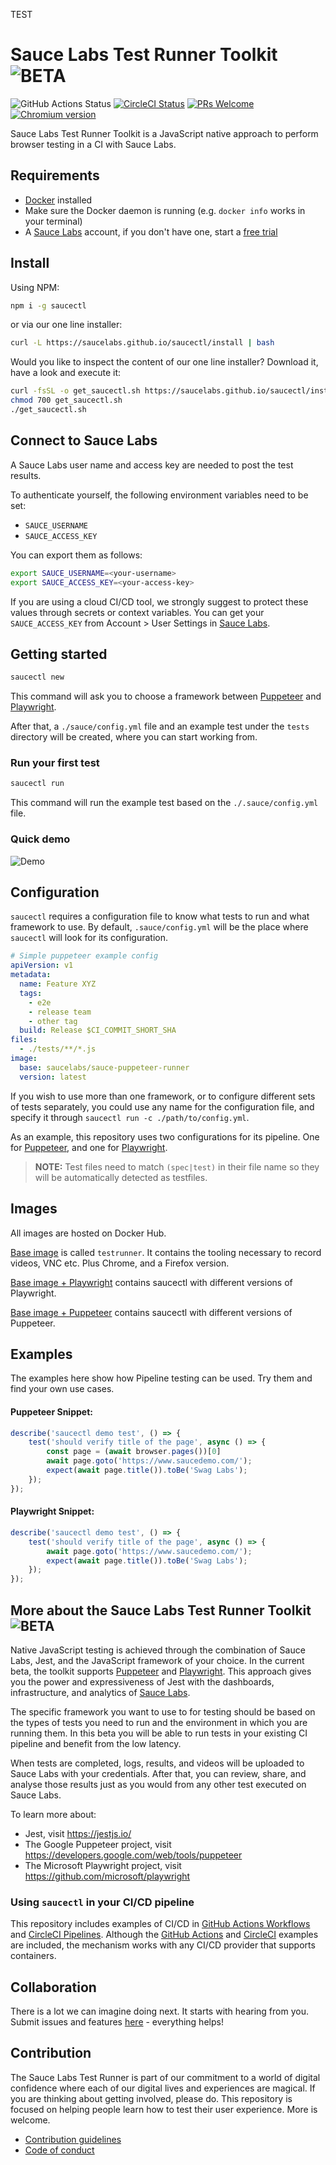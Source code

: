 TEST

# Sauce Labs  Test Runner Toolkit ![BETA](https://img.shields.io/badge/beta!-blue?style=for-the-badge)

<!-- [START badges] -->
![GitHub Actions Status](https://github.com/saucelabs/saucectl/workflows/Sauce%20Pipeline%20Browser%20Tests/badge.svg)
[![CircleCI Status](https://circleci.com/gh/saucelabs/saucectl.svg?style=shield&circle-token=:circle-token)](https://circleci.com/gh/saucelabs/saucectl)
[![PRs Welcome](https://img.shields.io/badge/PRs-welcome-brightgreen.svg)](./CONTRIBUTING.md)
[![Chromium version](https://img.shields.io/badge/chromium-84.0.4131.0-blue.svg?logo=google-chrome)](https://www.chromium.org/Home)
<!-- [END badges] -->

Sauce Labs Test Runner Toolkit is a JavaScript native approach to perform browser 
testing in a CI with Sauce Labs.

<!-- [START gettingstarted] -->

## Requirements

- [Docker](https://docs.docker.com/get-docker/) installed
- Make sure the Docker daemon is running (e.g. `docker info` works in your terminal)
- A [Sauce Labs](https://saucelabs.com/) account, if you don't have one, start a [free trial](https://saucelabs.com/sign-up)


## Install

Using NPM:

```sh
npm i -g saucectl
```

or via our one line installer:

```sh
curl -L https://saucelabs.github.io/saucectl/install | bash
```

Would you like to inspect the content of our one line installer?
Download it, have a look and execute it:

```sh
curl -fsSL -o get_saucectl.sh https://saucelabs.github.io/saucectl/install
chmod 700 get_saucectl.sh
./get_saucectl.sh
```

## Connect to Sauce Labs

A Sauce Labs user name and access key are needed to post the test results. 

To authenticate yourself, the following environment variables need to be set:

- `SAUCE_USERNAME`
- `SAUCE_ACCESS_KEY`

You can export them as follows:

```sh
export SAUCE_USERNAME=<your-username>
export SAUCE_ACCESS_KEY=<your-access-key>
```

If you are using a cloud CI/CD tool, we strongly suggest to protect these values
through secrets or context variables. You can get your `SAUCE_ACCESS_KEY` from
Account > User Settings in [Sauce Labs](https://app.saucelabs.com/).


## Getting started

```sh
saucectl new
```

This command will ask you to choose a framework between 
[Puppeteer](https://github.com/puppeteer/puppeteer) and
[Playwright](https://github.com/microsoft/playwright). 

After that, a `./sauce/config.yml` file and an example test under
the `tests` directory will be created, where you can start working from.

### Run your first test

```sh
saucectl run
```

This command will run the example test based on the `./.sauce/config.yml` file.

### Quick demo

![Demo](https://gist.githubusercontent.com/diemol/f24bb230a0e3b41a052a1d9c1ff41f9e/raw/a325b6c1da77d4d4a804842da7307b055e7b50d2/saucectl-demo.gif)

## Configuration
`saucectl` requires a configuration file to know what tests to run and what
framework to use. By default, `.sauce/config.yml` will be the place where
`saucectl` will look for its configuration.

```yaml
# Simple puppeteer example config
apiVersion: v1
metadata:
  name: Feature XYZ
  tags:
    - e2e
    - release team
    - other tag
  build: Release $CI_COMMIT_SHORT_SHA
files:
  - ./tests/**/*.js
image:
  base: saucelabs/sauce-puppeteer-runner
  version: latest
```

If you wish to use more than one framework, or to configure different sets of
tests separately, you could use any name for the configuration file, and
specify it through `saucectl run -c ./path/to/config.yml`.

As an example, this repository uses two configurations for its pipeline. One
for [Puppeteer](./.sauce/puppeteer.yml), and one for [Playwright](./.sauce/playwright.yml).

> **NOTE:** Test files need to match `(spec|test)` in their file name so they will be automatically detected as testfiles.

<!-- [END gettingstarted] -->

<!-- [START examples] -->

## Images

All images are hosted on Docker Hub. 

[Base image](https://hub.docker.com/r/saucelabs/testrunner-image/tags) is called `testrunner`. It contains the tooling necessary to record videos, VNC etc. Plus Chrome, and a Firefox version. 

[Base image + Playwright](https://hub.docker.com/r/saucelabs/sauce-playwright/tags) contains saucectl with different versions of Playwright.

[Base image + Puppeteer](https://hub.docker.com/r/saucelabs/sauce-puppeteer/tags) contains saucectl with different versions of Puppeteer.


## Examples

The examples here show how Pipeline testing can be used. Try them and find your own use cases.

#### Puppeteer Snippet:
```js
describe('saucectl demo test', () => {
	test('should verify title of the page', async () => {
		const page = (await browser.pages())[0]
		await page.goto('https://www.saucedemo.com/');
		expect(await page.title()).toBe('Swag Labs');
	});
});
```

#### Playwright Snippet:
```js
describe('saucectl demo test', () => {
	test('should verify title of the page', async () => {
		await page.goto('https://www.saucedemo.com/');
		expect(await page.title()).toBe('Swag Labs');
	});
});
```
<!-- [END examples] -->


<!-- [START about] -->
## More about the Sauce Labs Test Runner Toolkit ![BETA](https://img.shields.io/badge/beta!-blue?style=for-the-badge)

Native JavaScript testing is achieved through the combination of Sauce Labs, Jest, and the
JavaScript framework of your choice. In the current beta, the toolkit supports 
[Puppeteer](https://github.com/puppeteer/puppeteer) and 
[Playwright](https://github.com/microsoft/playwright). This approach gives you the power and expressiveness of Jest with the dashboards, infrastructure, and analytics of 
[Sauce Labs](https://saucelabs.com/). 

The specific framework you want to use to for testing should be based on the types of tests you
need to run and the environment in which you are running them. In this beta you will be able to
run tests in your existing CI pipeline and benefit from the low latency. 

When tests are completed, logs, results, and videos will be uploaded to Sauce Labs with your
credentials. After that, you can review, share, and analyse those results just as you would from any other test executed on Sauce Labs.

To learn more about:
* Jest, visit https://jestjs.io/
* The Google Puppeteer project, visit https://developers.google.com/web/tools/puppeteer
* The Microsoft Playwright project, visit https://github.com/microsoft/playwright

### Using `saucectl` in your CI/CD pipeline

This repository includes examples of CI/CD in 
[GitHub Actions Workflows](https://help.github.com/en/actions) and 
[CircleCI Pipelines](https://circleci.com/docs/2.0/configuration-reference/). Although the 
[GitHub Actions](./.github/workflows/tests.yml) and [CircleCI](./.circleci/config.yml) 
examples are included, the mechanism works with any CI/CD provider that supports containers.

<!-- [END about] -->

<!-- [START collaboration] -->
## Collaboration
There is a lot we can imagine doing next. It starts with hearing from you.
Submit issues and features [here](https://github.com/saucelabs/saucectl/issues/new/choose) - everything helps!
<!-- [END collaboration] -->

<!-- [START contribution] -->
## Contribution
The Sauce Labs Test Runner is part of our commitment to a world of digital confidence where each of our 
digital lives and experiences are magical. If you are thinking about getting involved, please do. This
repository is focused on helping people learn how to test their user experience. More is welcome.
 * [Contribution guidelines](./CONTRIBUTING.md)
 * [Code of conduct](./CODE_OF_CONDUCT.md)
 
<!-- [END contribution] -->
